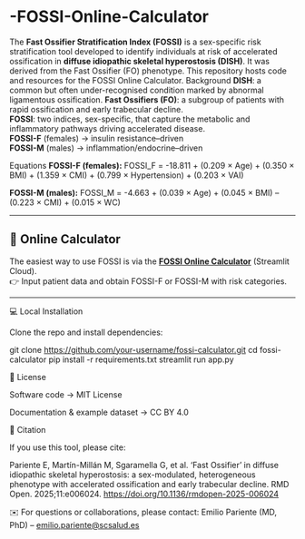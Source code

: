 # -FOSSI-Online-Calculator
The **Fast Ossifier Stratification Index (FOSSI)** is a sex-specific risk stratification tool developed to identify individuals at risk of accelerated ossification in **diffuse idiopathic skeletal hyperostosis (DISH)**.   It was derived from the Fast Ossifier (FO) phenotype.  This repository hosts code and resources for the FOSSI Online Calculator.
Background
**DISH**: a common but often under-recognised condition marked by abnormal ligamentous ossification.  **Fast Ossifiers (FO)**: a subgroup of patients with rapid ossification and early trabecular decline.  
**FOSSI**: two indices, sex-specific, that capture the metabolic and inflammatory pathways driving accelerated disease.  
**FOSSI-F** (females) → insulin resistance–driven  
**FOSSI-M** (males) → inflammation/endocrine–driven  

Equations
**FOSSI-F (females):**
FOSSI_F = -18.811 + (0.209 × Age) + (0.350 × BMI) + (1.359 × CMI) + (0.799 × Hypertension) + (0.203 × VAI)

**FOSSI-M (males):**
FOSSI_M = -4.663 + (0.039 × Age) + (0.045 × BMI) – (0.223 × CMI) + (0.015 × WC)



---

## 🚀 Online Calculator
The easiest way to use FOSSI is via the **[FOSSI Online Calculator](https://epsar-co--fossi-online-calculator-app-1idwyr.streamlit.app/)** (Streamlit Cloud).  
👉 Input patient data and obtain FOSSI-F or FOSSI-M with risk categories.

---

💻 Local Installation

Clone the repo and install dependencies:

git clone https://github.com/your-username/fossi-calculator.git
cd fossi-calculator
pip install -r requirements.txt
streamlit run app.py


📜 License

Software code → MIT License

Documentation & example dataset → CC BY 4.0


📝 Citation

If you use this tool, please cite:

Pariente E, Martín-Millán M, Sgaramella G, et al.
‘Fast Ossifier’ in diffuse idiopathic skeletal hyperostosis: a sex-modulated, heterogeneous phenotype with accelerated ossification and early trabecular decline.
RMD Open. 2025;11:e006024. https://doi.org/10.1136/rmdopen-2025-006024


✉️ For questions or collaborations, please contact:
Emilio Pariente (MD, PhD) – emilio.pariente@scsalud.es
